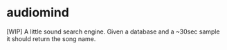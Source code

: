 # audiomind
[WIP] A little sound search engine. Given a database and a ~30sec sample it should return the song name.
